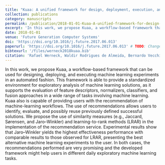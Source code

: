 ```yaml
---
title: "Kuaa: A unified framework for design, deployment, execution, and recommendation of machine learning experiments"
collection: publications
category: manuscripts
permalink: /publication/2018-01-01-Kuaa-A-unified-framework-for-design-deployment-execution-and-recommendation-of-machine-learning-experiments
excerpt: 'In this work, we propose Kuaa, a workflow-based framework that can be used for designing, deploying, and executing machine learning experiments in an automated fashion. This framework is able to provide a standardized environment for exploratory analysis of machine learning solutions, as it supports the evaluation of feature descriptors, normalizers, classifiers, and fusion approaches in a wide range of tasks involving machine learning.'
date: 2018-01-01
venue: 'Future Generation Computer Systems'
doi: 'https://doi.org/10.1016/j.future.2017.06.013'
paperurl: 'https://doi.org/10.1016/j.future.2017.06.013' # TODO: Change to local file
bibtexurl: '/files/werneck2018kuaa.bib'
citation: 'Rafael Werneck, Waldir Rodrigues de Almeida, Bernardo Vecchia Stein, Daniel Vatanabe Pazinato, Pedro Ribeiro Mendes Júnior, Otávio Augusto Bizetto Penatti, Anderson Rocha, and Ricardo da Silva Torres. Kuaa: A unified framework for design, deployment, execution, and recommendation of machine learning experiments. Future Generation Computer Systems, 2018.'
---
```


In this work, we propose Kuaa, a workflow-based framework that can be used for designing, deploying, and executing machine learning experiments in an automated fashion. This framework is able to provide a standardized environment for exploratory analysis of machine learning solutions, as it supports the evaluation of feature descriptors, normalizers, classifiers, and fusion approaches in a wide range of tasks involving machine learning. Kuaa also is capable of providing users with the recommendation of machine-learning workflows. The use of recommendations allows users to identify, evaluate, and possibly reuse previously defined successful solutions. We propose the use of similarity measures (e.g., Jaccard, Sørensen, and Jaro–Winkler) and learning-to-rank methods (LRAR) in the implementation of the recommendation service. Experimental results show that Jaro–Winkler yields the highest effectiveness performance with comparable results to those observed for LRAR, presenting the best alternative machine learning experiments to the user. In both cases, the recommendations performed are very promising and the developed framework might help users in different daily exploratory machine learning tasks.